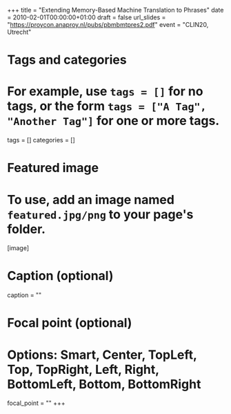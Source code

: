 +++
title = "Extending Memory-Based Machine Translation to Phrases"
date = 2010-02-01T00:00:00+01:00
draft = false
url_slides = "https://proycon.anaproy.nl/pubs/pbmbmtpres2.pdf"
event = "CLIN20, Utrecht"


# Tags and categories
# For example, use `tags = []` for no tags, or the form `tags = ["A Tag", "Another Tag"]` for one or more tags.
tags = []
categories = []

# Featured image
# To use, add an image named `featured.jpg/png` to your page's folder.
[image]
  # Caption (optional)
  caption = ""

  # Focal point (optional)
  # Options: Smart, Center, TopLeft, Top, TopRight, Left, Right, BottomLeft, Bottom, BottomRight
  focal_point = ""
+++
